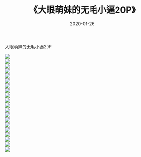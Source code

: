 ﻿---
layout: post
title:  《大眼萌妹的无毛小逼20P》
date:   2020-01-26
img: http://imgx.orgx.ga/漏D/2020/大眼萌妹的无毛小逼20P/000.jpg
categories: [美女, 清纯, 唯美]
---

大眼萌妹的无毛小逼20P

  ![](http://imgx.orgx.ga/漏D/2020/大眼萌妹的无毛小逼20P/001.jpg) <br> ![](http://imgx.orgx.ga/漏D/2020/大眼萌妹的无毛小逼20P/002.jpg) <br> ![](http://imgx.orgx.ga/漏D/2020/大眼萌妹的无毛小逼20P/003.jpg) <br> ![](http://imgx.orgx.ga/漏D/2020/大眼萌妹的无毛小逼20P/004.jpg) <br> ![](http://imgx.orgx.ga/漏D/2020/大眼萌妹的无毛小逼20P/005.jpg) <br> ![](http://imgx.orgx.ga/漏D/2020/大眼萌妹的无毛小逼20P/006.jpg) <br> ![](http://imgx.orgx.ga/漏D/2020/大眼萌妹的无毛小逼20P/007.jpg) <br> ![](http://imgx.orgx.ga/漏D/2020/大眼萌妹的无毛小逼20P/008.jpg) <br> ![](http://imgx.orgx.ga/漏D/2020/大眼萌妹的无毛小逼20P/009.jpg) <br> ![](http://imgx.orgx.ga/漏D/2020/大眼萌妹的无毛小逼20P/010.jpg) <br> ![](http://imgx.orgx.ga/漏D/2020/大眼萌妹的无毛小逼20P/011.jpg) <br> ![](http://imgx.orgx.ga/漏D/2020/大眼萌妹的无毛小逼20P/012.jpg) <br> ![](http://imgx.orgx.ga/漏D/2020/大眼萌妹的无毛小逼20P/013.jpg) <br> ![](http://imgx.orgx.ga/漏D/2020/大眼萌妹的无毛小逼20P/014.jpg) <br> ![](http://imgx.orgx.ga/漏D/2020/大眼萌妹的无毛小逼20P/015.jpg) <br> ![](http://imgx.orgx.ga/漏D/2020/大眼萌妹的无毛小逼20P/016.jpg) <br> ![](http://imgx.orgx.ga/漏D/2020/大眼萌妹的无毛小逼20P/017.jpg) <br> ![](http://imgx.orgx.ga/漏D/2020/大眼萌妹的无毛小逼20P/018.jpg) <br> ![](http://imgx.orgx.ga/漏D/2020/大眼萌妹的无毛小逼20P/019.jpg) <br> ![](http://imgx.orgx.ga/漏D/2020/大眼萌妹的无毛小逼20P/020.jpg) <br>